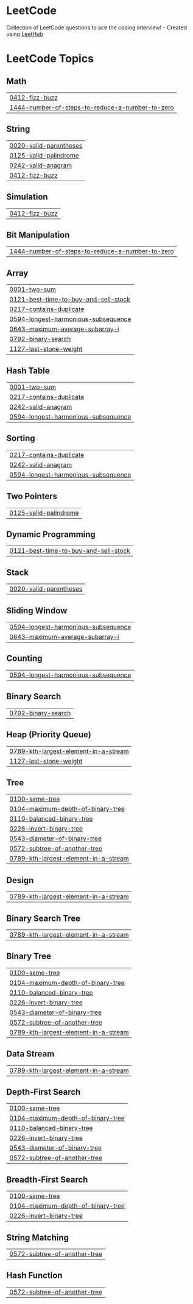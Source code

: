 # LeetCode
Collection of LeetCode questions to ace the coding interview! - Created using [LeetHub](https://github.com/QasimWani/LeetHub)

<!---LeetCode Topics Start-->
# LeetCode Topics
## Math
|  |
| ------- |
| [0412-fizz-buzz](https://github.com/linhpham4/LeetCode/tree/master/0412-fizz-buzz) |
| [1444-number-of-steps-to-reduce-a-number-to-zero](https://github.com/linhpham4/LeetCode/tree/master/1444-number-of-steps-to-reduce-a-number-to-zero) |
## String
|  |
| ------- |
| [0020-valid-parentheses](https://github.com/linhpham4/LeetCode/tree/master/0020-valid-parentheses) |
| [0125-valid-palindrome](https://github.com/linhpham4/LeetCode/tree/master/0125-valid-palindrome) |
| [0242-valid-anagram](https://github.com/linhpham4/LeetCode/tree/master/0242-valid-anagram) |
| [0412-fizz-buzz](https://github.com/linhpham4/LeetCode/tree/master/0412-fizz-buzz) |
## Simulation
|  |
| ------- |
| [0412-fizz-buzz](https://github.com/linhpham4/LeetCode/tree/master/0412-fizz-buzz) |
## Bit Manipulation
|  |
| ------- |
| [1444-number-of-steps-to-reduce-a-number-to-zero](https://github.com/linhpham4/LeetCode/tree/master/1444-number-of-steps-to-reduce-a-number-to-zero) |
## Array
|  |
| ------- |
| [0001-two-sum](https://github.com/linhpham4/LeetCode/tree/master/0001-two-sum) |
| [0121-best-time-to-buy-and-sell-stock](https://github.com/linhpham4/LeetCode/tree/master/0121-best-time-to-buy-and-sell-stock) |
| [0217-contains-duplicate](https://github.com/linhpham4/LeetCode/tree/master/0217-contains-duplicate) |
| [0594-longest-harmonious-subsequence](https://github.com/linhpham4/LeetCode/tree/master/0594-longest-harmonious-subsequence) |
| [0643-maximum-average-subarray-i](https://github.com/linhpham4/LeetCode/tree/master/0643-maximum-average-subarray-i) |
| [0792-binary-search](https://github.com/linhpham4/LeetCode/tree/master/0792-binary-search) |
| [1127-last-stone-weight](https://github.com/linhpham4/LeetCode/tree/master/1127-last-stone-weight) |
## Hash Table
|  |
| ------- |
| [0001-two-sum](https://github.com/linhpham4/LeetCode/tree/master/0001-two-sum) |
| [0217-contains-duplicate](https://github.com/linhpham4/LeetCode/tree/master/0217-contains-duplicate) |
| [0242-valid-anagram](https://github.com/linhpham4/LeetCode/tree/master/0242-valid-anagram) |
| [0594-longest-harmonious-subsequence](https://github.com/linhpham4/LeetCode/tree/master/0594-longest-harmonious-subsequence) |
## Sorting
|  |
| ------- |
| [0217-contains-duplicate](https://github.com/linhpham4/LeetCode/tree/master/0217-contains-duplicate) |
| [0242-valid-anagram](https://github.com/linhpham4/LeetCode/tree/master/0242-valid-anagram) |
| [0594-longest-harmonious-subsequence](https://github.com/linhpham4/LeetCode/tree/master/0594-longest-harmonious-subsequence) |
## Two Pointers
|  |
| ------- |
| [0125-valid-palindrome](https://github.com/linhpham4/LeetCode/tree/master/0125-valid-palindrome) |
## Dynamic Programming
|  |
| ------- |
| [0121-best-time-to-buy-and-sell-stock](https://github.com/linhpham4/LeetCode/tree/master/0121-best-time-to-buy-and-sell-stock) |
## Stack
|  |
| ------- |
| [0020-valid-parentheses](https://github.com/linhpham4/LeetCode/tree/master/0020-valid-parentheses) |
## Sliding Window
|  |
| ------- |
| [0594-longest-harmonious-subsequence](https://github.com/linhpham4/LeetCode/tree/master/0594-longest-harmonious-subsequence) |
| [0643-maximum-average-subarray-i](https://github.com/linhpham4/LeetCode/tree/master/0643-maximum-average-subarray-i) |
## Counting
|  |
| ------- |
| [0594-longest-harmonious-subsequence](https://github.com/linhpham4/LeetCode/tree/master/0594-longest-harmonious-subsequence) |
## Binary Search
|  |
| ------- |
| [0792-binary-search](https://github.com/linhpham4/LeetCode/tree/master/0792-binary-search) |
## Heap (Priority Queue)
|  |
| ------- |
| [0789-kth-largest-element-in-a-stream](https://github.com/linhpham4/LeetCode/tree/master/0789-kth-largest-element-in-a-stream) |
| [1127-last-stone-weight](https://github.com/linhpham4/LeetCode/tree/master/1127-last-stone-weight) |
## Tree
|  |
| ------- |
| [0100-same-tree](https://github.com/linhpham4/LeetCode/tree/master/0100-same-tree) |
| [0104-maximum-depth-of-binary-tree](https://github.com/linhpham4/LeetCode/tree/master/0104-maximum-depth-of-binary-tree) |
| [0110-balanced-binary-tree](https://github.com/linhpham4/LeetCode/tree/master/0110-balanced-binary-tree) |
| [0226-invert-binary-tree](https://github.com/linhpham4/LeetCode/tree/master/0226-invert-binary-tree) |
| [0543-diameter-of-binary-tree](https://github.com/linhpham4/LeetCode/tree/master/0543-diameter-of-binary-tree) |
| [0572-subtree-of-another-tree](https://github.com/linhpham4/LeetCode/tree/master/0572-subtree-of-another-tree) |
| [0789-kth-largest-element-in-a-stream](https://github.com/linhpham4/LeetCode/tree/master/0789-kth-largest-element-in-a-stream) |
## Design
|  |
| ------- |
| [0789-kth-largest-element-in-a-stream](https://github.com/linhpham4/LeetCode/tree/master/0789-kth-largest-element-in-a-stream) |
## Binary Search Tree
|  |
| ------- |
| [0789-kth-largest-element-in-a-stream](https://github.com/linhpham4/LeetCode/tree/master/0789-kth-largest-element-in-a-stream) |
## Binary Tree
|  |
| ------- |
| [0100-same-tree](https://github.com/linhpham4/LeetCode/tree/master/0100-same-tree) |
| [0104-maximum-depth-of-binary-tree](https://github.com/linhpham4/LeetCode/tree/master/0104-maximum-depth-of-binary-tree) |
| [0110-balanced-binary-tree](https://github.com/linhpham4/LeetCode/tree/master/0110-balanced-binary-tree) |
| [0226-invert-binary-tree](https://github.com/linhpham4/LeetCode/tree/master/0226-invert-binary-tree) |
| [0543-diameter-of-binary-tree](https://github.com/linhpham4/LeetCode/tree/master/0543-diameter-of-binary-tree) |
| [0572-subtree-of-another-tree](https://github.com/linhpham4/LeetCode/tree/master/0572-subtree-of-another-tree) |
| [0789-kth-largest-element-in-a-stream](https://github.com/linhpham4/LeetCode/tree/master/0789-kth-largest-element-in-a-stream) |
## Data Stream
|  |
| ------- |
| [0789-kth-largest-element-in-a-stream](https://github.com/linhpham4/LeetCode/tree/master/0789-kth-largest-element-in-a-stream) |
## Depth-First Search
|  |
| ------- |
| [0100-same-tree](https://github.com/linhpham4/LeetCode/tree/master/0100-same-tree) |
| [0104-maximum-depth-of-binary-tree](https://github.com/linhpham4/LeetCode/tree/master/0104-maximum-depth-of-binary-tree) |
| [0110-balanced-binary-tree](https://github.com/linhpham4/LeetCode/tree/master/0110-balanced-binary-tree) |
| [0226-invert-binary-tree](https://github.com/linhpham4/LeetCode/tree/master/0226-invert-binary-tree) |
| [0543-diameter-of-binary-tree](https://github.com/linhpham4/LeetCode/tree/master/0543-diameter-of-binary-tree) |
| [0572-subtree-of-another-tree](https://github.com/linhpham4/LeetCode/tree/master/0572-subtree-of-another-tree) |
## Breadth-First Search
|  |
| ------- |
| [0100-same-tree](https://github.com/linhpham4/LeetCode/tree/master/0100-same-tree) |
| [0104-maximum-depth-of-binary-tree](https://github.com/linhpham4/LeetCode/tree/master/0104-maximum-depth-of-binary-tree) |
| [0226-invert-binary-tree](https://github.com/linhpham4/LeetCode/tree/master/0226-invert-binary-tree) |
## String Matching
|  |
| ------- |
| [0572-subtree-of-another-tree](https://github.com/linhpham4/LeetCode/tree/master/0572-subtree-of-another-tree) |
## Hash Function
|  |
| ------- |
| [0572-subtree-of-another-tree](https://github.com/linhpham4/LeetCode/tree/master/0572-subtree-of-another-tree) |
<!---LeetCode Topics End-->